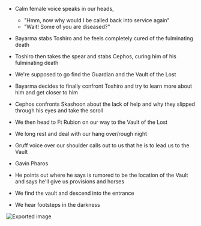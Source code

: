 - Calm female voice speaks in our heads,
    
    - "Hmm, now why would I be called back into service again"
    - "Wait! Some of you are diseased?"
- Bayarma stabs Toshiro and he feels completely cured of the fulminating death
- Toshiro then takes the spear and stabs Cephos, curing him of his fulminating death
- We're supposed to go find the Guardian and the Vault of the Lost
- Bayarma decides to finally confront Toshiro and try to learn more about him and get closer to him
- Cephos confronts Skashoon about the lack of help and why they slipped through his eyes and take the scroll
- We then head to Ft Rubion on our way to the Vault of the Lost
- We long rest and deal with our hang over/rough night
- Gruff voice over our shoulder calls out to us that he is to lead us to the Vault
- Gavin Pharos
- He points out where he says is rumored to be the location of the Vault and says he'll give us provisions and horses
- We find the vault and descend into the entrance
- We hear footsteps in the darkness

![Exported image](Exported%20image%2020240830122437-0.png)
